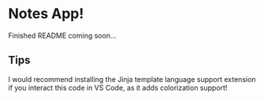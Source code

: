 # Notes App!

Finished README coming soon...

## Tips

I would recommend installing the Jinja template language support extension if you interact this code in VS Code, as it adds colorization support!